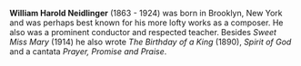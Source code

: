 
**William Harold Neidlinger** (1863 - 1924) was born in Brooklyn, New York and was perhaps best known for his more lofty works as a composer. He also was a prominent conductor and respected teacher. Besides *Sweet Miss Mary* (1914) he also wrote *The Birthday of a King* (1890), *Spirit of God* and a cantata *Prayer, Promise and Praise*.